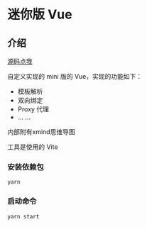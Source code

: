 # 迷你版 Vue

## 介绍

[源码点我](https://github.com/web-liuyang/custom-vue)

自定义实现的 mini 版的 Vue，实现的功能如下：

- 模板解析
- 双向绑定
- Proxy 代理
- ... ...

内部附有xmind思维导图

工具是使用的 Vite

### 安装依赖包

```shell
yarn
```

### 启动命令

```shell
yarn start
```
